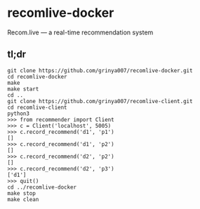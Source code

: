 # recomlive-docker
Recom.live — a real-time recommendation system

## tl;dr
```
git clone https://github.com/grinya007/recomlive-docker.git
cd recomlive-docker
make
make start
cd ..
git clone https://github.com/grinya007/recomlive-client.git
cd recomlive-client
python3
>>> from recommender import Client
>>> c = Client('localhost', 5005)
>>> c.record_recommend('d1', 'p1')
[]
>>> c.record_recommend('d1', 'p2')
[]
>>> c.record_recommend('d2', 'p2')
[]
>>> c.record_recommend('d2', 'p3')
['d1']
>>> quit()
cd ../recomlive-docker
make stop
make clean
```
